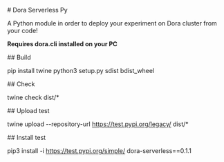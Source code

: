 # Dora Serverless Py 

A Python module in order to deploy your experiment on Dora cluster
from your code!

**Requires dora.cli installed on your PC**


## Build

pip install twine
python3 setup.py sdist bdist_wheel

## Check

twine check dist/*

## Upload test

twine upload --repository-url https://test.pypi.org/legacy/ dist/*

## Install test

pip3 install -i https://test.pypi.org/simple/ dora-serverless==0.1.1